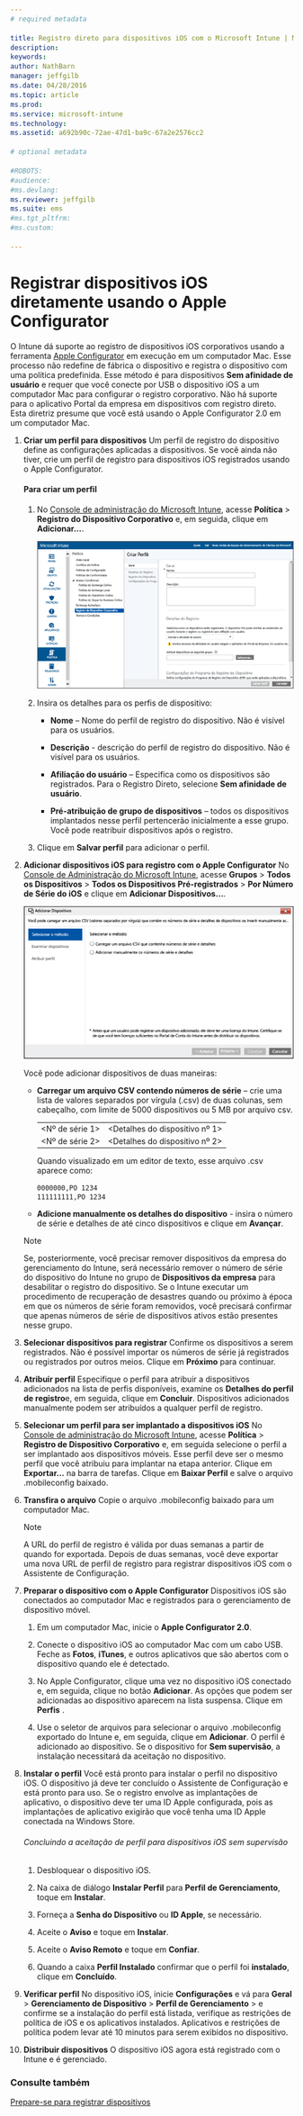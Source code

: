 ```yaml
---
# required metadata

title: Registro direto para dispositivos iOS com o Microsoft Intune | Microsoft Intune
description:
keywords:
author: NathBarn
manager: jeffgilb
ms.date: 04/28/2016
ms.topic: article
ms.prod:
ms.service: microsoft-intune
ms.technology:
ms.assetid: a692b90c-72ae-47d1-ba9c-67a2e2576cc2

# optional metadata

#ROBOTS:
#audience:
#ms.devlang:
ms.reviewer: jeffgilb
ms.suite: ems
#ms.tgt_pltfrm:
#ms.custom:

---
```


# Registrar dispositivos iOS diretamente usando o Apple Configurator
O Intune dá suporte ao registro de dispositivos iOS corporativos usando a ferramenta [Apple Configurator](http://go.microsoft.com/fwlink/?LinkId=518017) em execução em um computador Mac. Esse processo não redefine de fábrica o dispositivo e registra o dispositivo com uma política predefinida. Esse método é para dispositivos **Sem afinidade de usuário** e requer que você conecte por USB o dispositivo iOS a um computador Mac para configurar o registro corporativo. Não há suporte para o aplicativo Portal da empresa em dispositivos com registro direto. Esta diretriz presume que você está usando o Apple Configurator 2.0 em um computador Mac.

1.  **Criar um perfil para dispositivos**
    Um perfil de registro do dispositivo define as configurações aplicadas a dispositivos. Se você ainda não tiver, crie um perfil de registro para dispositivos iOS registrados usando o Apple Configurator.

    #### Para criar um perfil

    1.  No [Console de administração do Microsoft Intune](http://manage.microsoft.com), acesse **Política** &gt; **Registro do Dispositivo Corporativo** e, em seguida, clique em **Adicionar...**.

        ![Criar página de perfil de registro do dispositivo](../media/pol-sa-corp-enroll.png)

    2.  Insira os detalhes para os perfis de dispositivo:

        -   **Nome** – Nome do perfil de registro do dispositivo. Não é visível para os usuários.

        -   **Descrição** - descrição do perfil de registro do dispositivo. Não é visível para os usuários.

        -   **Afiliação do usuário** – Especifica como os dispositivos são registrados. Para o Registro Direto, selecione **Sem afinidade de usuário**.

        -   **Pré-atribuição de grupo de dispositivos** – todos os dispositivos implantados nesse perfil pertencerão inicialmente a esse grupo. Você pode reatribuir dispositivos após o registro.

    3.  Clique em **Salvar perfil** para adicionar o perfil.

2.  **Adicionar dispositivos iOS para registro com o Apple Configurator**
    No [Console de Administração do Microsoft Intune](http://manage.microsoft.com), acesse **Grupos** &gt; **Todos os Dispositivos** &gt; **Todos os Dispositivos Pré-registrados** &gt; **Por Número de Série do iOS** e clique em **Adicionar Dispositivos…**.

    ![Assistente de configuração do iOS](../media/pol-SA-enroll-iOS-SetupAssistant.png)

      Você pode adicionar dispositivos de duas maneiras:

    -   **Carregar um arquivo CSV contendo números de série** – crie uma lista de valores separados por vírgula (.csv) de duas colunas, sem cabeçalho, com limite de 5000 dispositivos ou 5 MB por arquivo csv.

        |||
        |-|-|
        |&lt;Nº de série 1&gt;|&lt;Detalhes do dispositivo nº 1&gt;|
        |&lt;Nº de série 2&gt;|&lt;Detalhes do dispositivo nº 2&gt;|
        Quando visualizado em um editor de texto, esse arquivo .csv aparece como:

        ```
        0000000,PO 1234
        111111111,PO 1234
        ```

    -   **Adicione manualmente os detalhes do dispositivo** - insira o número de série e detalhes de até cinco dispositivos e clique em **Avançar**.

    > [!NOTE]
    > Se, posteriormente, você precisar remover dispositivos da empresa do gerenciamento do Intune, será necessário remover o número de série do dispositivo do Intune no grupo de **Dispositivos da empresa** para desabilitar o registro do dispositivo.  Se o Intune executar um procedimento de recuperação de desastres quando ou próximo à época em que os números de série foram removidos, você precisará confirmar que apenas números de série de dispositivos ativos estão presentes nesse grupo.

3.  **Selecionar dispositivos para registrar**
    Confirme os dispositivos a serem registrados. Não é possível importar os números de série já registrados ou registrados por outros meios. Clique em **Próximo** para continuar.

4.  **Atribuir perfil**
    Especifique o perfil para atribuir a dispositivos adicionados na lista de perfis disponíveis, examine os **Detalhes do perfil de registro**e, em seguida, clique em **Concluir**. Dispositivos adicionados manualmente podem ser atribuídos a qualquer perfil de registro.

5.  **Selecionar um perfil para ser implantado a dispositivos iOS**
    No [Console de administração do Microsoft Intune](http://manage.microsoft.com), acesse **Política** &gt; **Registro de Dispositivo Corporativo** e, em seguida selecione o perfil a ser implantado aos dispositivos móveis. Esse perfil deve ser o mesmo perfil que você atribuiu para implantar na etapa anterior. Clique em **Exportar…** na barra de tarefas. Clique em **Baixar Perfil** e salve o arquivo .mobileconfig baixado.

6.  **Transfira o arquivo**
    Copie o arquivo .mobileconfig baixado para um computador Mac.
    > [!NOTE]
    > A URL do perfil de registro é válida por duas semanas a partir de quando for exportada. Depois de duas semanas, você deve exportar uma nova URL de perfil de registro para registrar dispositivos iOS com o Assistente de Configuração.
7.  **Preparar o dispositivo com o Apple Configurator**
    Dispositivos iOS são conectados ao computador Mac e registrados para o gerenciamento de dispositivo móvel.

    1.  Em um computador Mac, inicie o **Apple Configurator 2.0**.

    2.  Conecte o dispositivo iOS ao computador Mac com um cabo USB. Feche as **Fotos**, **iTunes**, e outros aplicativos que são abertos com o dispositivo quando ele é detectado.

    3.  No Apple Configurator, clique uma vez no dispositivo iOS conectado e, em seguida, clique no botão **Adicionar**. As opções que podem ser adicionadas ao dispositivo aparecem na lista suspensa. Clique em **Perfis** .

    4.  Use o seletor de arquivos para selecionar o arquivo .mobileconfig exportado do Intune e, em seguida, clique em **Adicionar**. O perfil é adicionado ao dispositivo.  Se o dispositivo for **Sem supervisão**, a instalação necessitará da aceitação no dispositivo.

8.  **Instalar o perfil**
    Você está pronto para instalar o perfil no dispositivo iOS. O dispositivo já deve ter concluído o Assistente de Configuração e está pronto para uso.  Se o registro envolve as implantações de aplicativo, o dispositivo deve ter uma ID Apple configurada, pois as implantações de aplicativo exigirão que você tenha uma ID Apple conectada na Windows Store.

    ###### Concluindo a aceitação de perfil para dispositivos iOS sem supervisão

    1.  Desbloquear o dispositivo iOS.

    2.  Na caixa de diálogo **Instalar Perfil** para **Perfil de Gerenciamento**, toque em **Instalar**.

    3.  Forneça a **Senha do Dispositivo** ou **ID Apple**, se necessário.

    4.  Aceite o **Aviso** e toque em **Instalar**.

    5.  Aceite o **Aviso Remoto** e toque em **Confiar**.

    6.  Quando a caixa **Perfil Instalado** confirmar que o perfil foi **instalado**, clique em **Concluído**.

9. **Verificar perfil**
    No dispositivo iOS, inicie **Configurações** e vá para **Geral** &gt; **Gerenciamento de Dispositivo** &gt; **Perfil de Gerenciamento** &gt; e confirme se a instalação do perfil está listada, verifique as restrições de política de iOS e os aplicativos instalados. Aplicativos e restrições de política podem levar até 10 minutos para serem exibidos no dispositivo.

10. **Distribuir dispositivos**
    O dispositivo iOS agora está registrado com o Intune e é gerenciado.


### Consulte também
[Prepare-se para registrar dispositivos](get-ready-to-enroll-devices-in-microsoft-intune.md)


<!--HONumber=May16_HO1-->


